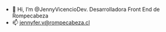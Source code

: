 - 👋 Hi, I’m @JennyVicencioDev. Desarrolladora Front End de Rompecabeza
- 📫 jennyfer.v@rompecabeza.cl

<!---
JennyVicencioDev/JennyVicencioDev is a ✨ special ✨ repository because its `README.md` (this file) appears on your GitHub profile.
You can click the Preview link to take a look at your changes.
--->
